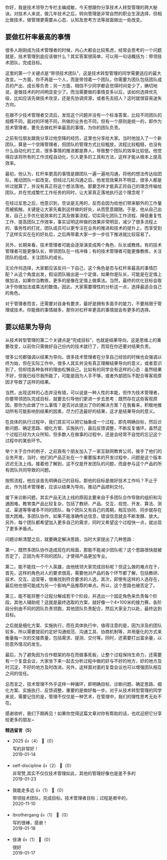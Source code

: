 你好，我是技术领导力专栏主编成敏，今天想跟你分享技术人转型管理的两大秘诀。对技术人来说，做几年技术之后，转向管理是非常自然的职业生涯选择，但相比做技术，做管理更需要从心态、认知及思考方法等层面做出一些改变。

## 要做杠杆率最高的事情

很多人刚刚成为技术管理者的时候，内心大都会比较焦虑，经常会思考的一个问题就是，技术管理到底应该做什么？其实答案很简单，可以用一句话概括为：带领技术团队，完成目标。

这里的第一个关键点是“带领技术团队”，这是技术转型管理的同学需要适应的最大改变。一方面，你不再是一个人，而是带领着一个团队，你需要为团队包括团队成员的产出、成长等负责；另一方面，相信不少同学都会觉得时间变少了，确切地说，是做技术的时间明显变少了。而当需要做的事情变多以后，该如何选择优先级，比如应该先做技术攻坚，还是先协调资源，或者先去招人？这时就很容易迷失方向。

在跟不少技术管理者交流后，发现这个问题并没有一个标准答案，比较不同团队的规模不同，面对的环境不同，所做的业务也不同，但有一个原则是统一的，即作为技术管理者，要先去做杠杆率最高的事情，为你的团队负责。

之前有位朋友跟我分享过他空降的经历，这里也分享给大家。当时他加入了一个新团队，算是一个空降管理者，但团队的管理方式比较粗放，流程比较粗糙，也没有什么自动化的工具，很多事情的推进都是靠人，导致整个团队的效率比较低。他觉得应该将所有的工作流程自动化，引入更多的工具和方法，这样才能从根本上提高效率。

最初，他认为，杠杆率更高的事情是跟团队一遍一遍地沟通，将他的想法传达给团队，推动团队一起改变。但经过几轮沟通之后，他发现效果并不明显，很多人都是听过就算了，并没有真正将这个想法落地。那要怎样才能真正将自己的理念传输给团队，并在完成繁忙工作任务的同时，让大家真正落地执行这个理念呢？

在经过反思之后，他意识到，空谈是无用的，反而会因为给他们带来额外的工作量而被抵触，关键是让大家先看到这样做的好处，从而愿意跟随。于是，他从自己出发，自己上手优化低效率的工具及做事流程，切实简化团队工作流程、降低重复性工作、提高团队工作效率，事实证明这样做的效果非常明显，减少了很多流程上的、事务性的打扰，团队成员可以更专注在业务的推进和技术的提升上。而享受到了这样实实在在的好处后，之后再带着大家一步一步往下推进就比较容易了。

另外，长期来看，技术管理者可能会逐渐演变成两个角色，队长或教练。有的技术管理者可能更像队长，带领团队在一线冲锋；有的技术管理者可能更像教练，关注团队的组成，关注团队的成长。

无论作何选择，大家都应该反问一下自己，这个角色是否与杠杆率最高的事情匹配？从这个角度出发，假设团队输出是一个定值，如果你是队长，可能是在定值上做加法，如果你当教练，更多的是像在定值上做乘法。当然，最终的优化目标会取决于你做加法或乘法的数值。因此，大家需要理性的分析这一点，选择最适合自己的角色。

对于管理者而言，还需要对自身有要求，最好是拥有多面手的能力，不要局限于管理或技术。你能做的事情越多，那你对杠杆率更高的事情就会有更多的选择。

## 要以结果为导向

从技术转型管理的第二个关键点是“完成目标”，也就是结果导向，这是思维上的重要改变，以前你只需做好自己份内的技术就行了，而现在你还要对结果负责。

很多公司都强调以结果为导向，很多技术管理者在分享自己经验的时候也会强调以终为始，但在实际工作中，很多人其实并没有真正理解结果导向的意义，或者意识到了，但却找各种各样的理由松懈自己。比如有的同学会有这样的心态：虽然结果不好，但我已经尽我所能了，可能是因为人手不够，或者外部团队不配合等客观原因才导致了这样的结果。

当然，出现这样的心态并没有错，可以说是一种人性的本能，但作为技术管理者，你要带领团队完成目标，就要去引导他们更进一步去思考：既然存在这些客观原因，那你为此做了什么事情？是否对此提出了你的解决方案？在我看来，积极地推动所有可能影响到结果的因素，尽力打造最好的结果，这才是结果导向的意义。

在具体的执行过程中，我们其实可以把它抽象成一个过程，即先明确目标，然后诊断问题、确定思路、细化方案、实施执行，最后反馈调整，不断反复循环。虽然这个过程已经为大众所知，但多数人在做事的过程中，还是会经常不自觉的忘记这个过程中的某些环节。

举个关于合作的例子，之前我有个朋友加入了一家互联网教育公司，接手了他们的业务开发，当时，他们的产品正处在一个重要版本的开发过程中，问题是这个版本迟迟无法上线。接着他了解到，这不仅是开发团队的问题，而是参与这个产品的所有团队共同导致的问题。

按照流程，他应该首先明确自己的目标。那他的目标是做好技术工作吗？不止于此，作为技术管理者，应该以结果为导向，推动产品顺利交付。

接下来诊断问题，其实产品无法上线的原因主要来自于多团队合作导致的组织和沟通困难。教育类产品比较复杂，包括了教研、产品、交互、视觉、开发、算法、测试、渠道等等诸多不同的团队，每个团队又有自己的周期，相互协同、同步就存在很大困难。多团队协作，如果不能准确传达信息，错误信息就会不断发酵、放大。另外，每个团队都希望加入更多自己的需求，同时又希望这个过程快一点，就出现了更多矛盾点。

问题诊断清楚之后，就要确定解决思路，当时大家提出了几种思路：

第一，既然多团队协作造成现在的局面，那能不能减少团队呢？这个思路很快就被否定了，正因为有不同的团队，才使得产品更加专业。

第二，能不能找一个个人英雄，由他统领大家完成目标呢？但这么做的难点在于，首先，这样的角色对人的要求很高，需要他对产品的各个环节都了解，包括教研、技术、交互、运营等，很难找到符合要求的人选，其次，即使有这样的人选存在，最后他也很可能成为另一个影响产品推荐的单点。所以，这个思路也被否定了。

第三，能不能将整个过程分解成若干个阶段，并选出一个固定角色来负责每个阶段，其他人辅助呢？这就是最终选取的方案，就好像一个4×100米的接力赛，各阶段分别由不同的团队负责领跑，其他团队负责配合，然后大家全力以赴，最终达到目标。

之后就是细化方案、实施执行，而在具体执行中，值得注意的是，因为涉及的团队较多，所以需要提前约定好沟通规范、沟通工具、协商机制等，并用量化的方式来衡量每一次的交接质量，包括需求、提测、交付等。同时，还需要打出富余量，以防意外情况的发生。

最后，为了避免因为合作框架的存在而做事死板，让整个过程保持生命力，还需要有一个复盘会议，大家坐下来一起去分析过程中做的好与不好的地方，好的地方及时沉淀，不好的地方及时改进。另外，这样面对面的复盘会议也可以增强团队相互之间的信任。

总而言之，技术管理不外乎这样一种循环，即明确目标、诊断问题、确定思路、细化方案、实施执行、反馈调整，重要的是做好每一步。对于从技术转型管理的同学来说，需要记住的是，管理不仅仅是一种艺术，在管理中，我们的理性思考无处不在。

感谢收听，我们下期再见！如果你觉得这篇文章对你有帮助的话，也欢迎把它分享给更多的朋友~
<div><strong>精选留言（5）</strong></div><ul>
<li><span>2025</span> 👍（4） 💬（0）<div>写的非常好！</div>2019-01-14</li><br/><li><span>self-discipline</span> 👍（2） 💬（0）<div>非常赞,其实不仅仅技术管理如此，其他的管理好像也是差不多的</div>2019-01-23</li><br/><li><span>我能走多远</span> 👍（1） 💬（0）<div>带领技术团队，完成目标。技术管理者目标；过程是艰辛的，</div>2020-11-10</li><br/><li><span>ibrothergang</span> 👍（1） 💬（0）<div>写的很棒，感谢！</div>2019-01-18</li><br/><li><span>徐涛</span> 👍（1） 💬（0）<div>很好</div>2019-01-17</li><br/>
</ul>